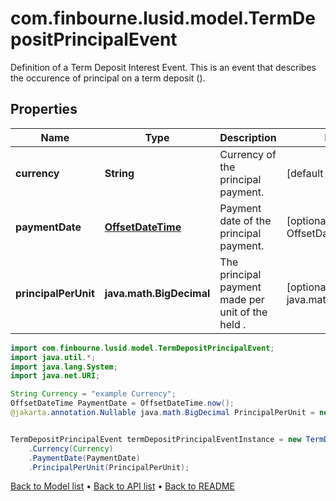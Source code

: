# com.finbourne.lusid.model.TermDepositPrincipalEvent
Definition of a Term Deposit Interest Event.  This is an event that describes the occurence of principal on a term deposit ().

## Properties

Name | Type | Description | Notes
------------ | ------------- | ------------- | -------------
**currency** | **String** | Currency of the principal payment. | [default to String]
**paymentDate** | [**OffsetDateTime**](OffsetDateTime.md) | Payment date of the principal payment. | [optional] [default to OffsetDateTime]
**principalPerUnit** | **java.math.BigDecimal** | The principal payment made per unit of the held . | [optional] [default to java.math.BigDecimal]

```java
import com.finbourne.lusid.model.TermDepositPrincipalEvent;
import java.util.*;
import java.lang.System;
import java.net.URI;

String Currency = "example Currency";
OffsetDateTime PaymentDate = OffsetDateTime.now();
@jakarta.annotation.Nullable java.math.BigDecimal PrincipalPerUnit = new java.math.BigDecimal("100.00");


TermDepositPrincipalEvent termDepositPrincipalEventInstance = new TermDepositPrincipalEvent()
    .Currency(Currency)
    .PaymentDate(PaymentDate)
    .PrincipalPerUnit(PrincipalPerUnit);
```


[Back to Model list](../README.md#documentation-for-models) &#8226; [Back to API list](../README.md#documentation-for-api-endpoints) &#8226; [Back to README](../README.md)
